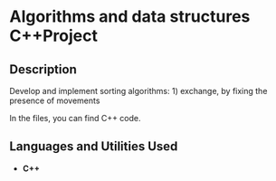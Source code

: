 <h1>Algorithms and data structures C++Project</h1>

<h2>Description</h2>

Develop and implement sorting algorithms: 1) exchange, by fixing the presence of movements

In the files, you can find C++ code. 
<br />


<h2>Languages and Utilities Used</h2>

- <b>C++</b> 
